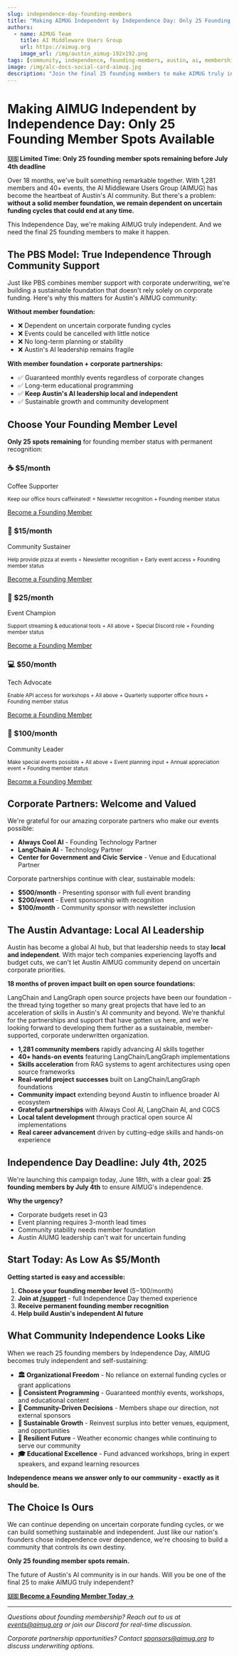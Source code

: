 ```yaml
---
slug: independence-day-founding-members
title: "Making AIMUG Independent by Independence Day: Only 25 Founding Member Spots Available"
authors:
  - name: AIMUG Team
    title: AI Middleware Users Group
    url: https://aimug.org
    image_url: /img/austin_aimug-192x192.png
tags: [community, independence, founding-members, austin, ai, membership]
image: /img/alc-docs-social-card-aimug.jpg
description: "Join the final 25 founding members to make AIMUG truly independent by July 4th. Starting at just $5/month - help keep Austin's AI leadership local and independent."
---
```


# Making AIMUG Independent by Independence Day: Only 25 Founding Member Spots Available

**🇺🇸 Limited Time: Only 25 founding member spots remaining before July 4th deadline**

Over 18 months, we've built something remarkable together. With 1,281 members and 40+ events, the AI Middleware Users Group (AIMUG) has become the heartbeat of Austin's AI community. But there's a problem: **without a solid member foundation, we remain dependent on uncertain funding cycles that could end at any time.**

This Independence Day, we're making AIMUG truly independent. And we need the final 25 founding members to make it happen.

<!-- truncate -->

## The PBS Model: True Independence Through Community Support

Just like PBS combines member support with corporate underwriting, we're building a sustainable foundation that doesn't rely solely on corporate funding. Here's why this matters for Austin's AIMUG community:

**Without member foundation:**
- ❌ Dependent on uncertain corporate funding cycles
- ❌ Events could be cancelled with little notice
- ❌ No long-term planning or stability
- ❌ Austin's AI leadership remains fragile

**With member foundation + corporate partnerships:**
- ✅ Guaranteed monthly events regardless of corporate changes
- ✅ Long-term educational programming
- ✅ **Keep Austin's AI leadership local and independent**
- ✅ Sustainable growth and community development

## Choose Your Founding Member Level

**Only 25 spots remaining** for founding member status with permanent recognition:

<div class="donation-grid">

<div class="donation-card">
<h3>☕ $5/month</h3>
<p>Coffee Supporter</p>
<p><small>Keep our office hours caffeinated! + Newsletter recognition + Founding member status</small></p>
<a href="https://buy.stripe.com/4gMbJ12fbdsJcjF9Cn57W07" class="donation-btn btn-blue">Become a Founding Member</a>
</div>

<div class="donation-card popular">
<h3>🍕 $15/month</h3>
<p>Community Sustainer</p>
<p><small>Help provide pizza at events + Newsletter recognition + Early event access + Founding member status</small></p>
<a href="https://donate.stripe.com/bJe5kD7zv4WderN5m757W08" class="donation-btn btn-orange">Become a Founding Member</a>
</div>

<div class="donation-card">
<h3>🎪 $25/month</h3>
<p>Event Champion</p>
<p><small>Support streaming & educational tools + All above + Special Discord role + Founding member status</small></p>
<a href="https://donate.stripe.com/3cI8wP1b73S983p4i357W09" class="donation-btn btn-green">Become a Founding Member</a>
</div>

<div class="donation-card">
<h3>💻 $50/month</h3>
<p>Tech Advocate</p>
<p><small>Enable API access for workshops + All above + Quarterly supporter office hours + Founding member status</small></p>
<a href="https://donate.stripe.com/4gM14naLH74lgzV29V57W0b" class="donation-btn btn-purple">Become a Founding Member</a>
</div>

<div class="donation-card">
<h3>🌟 $100/month</h3>
<p>Community Leader</p>
<p><small>Make special events possible + All above + Event planning input + Annual appreciation event + Founding member status</small></p>
<a href="https://donate.stripe.com/cNi14ncTPdsJ3N98yj57W0c" class="donation-btn btn-red">Become a Founding Member</a>
</div>

</div>

## Corporate Partners: Welcome and Valued

We're grateful for our amazing corporate partners who make our events possible:
- **Always Cool AI** - Founding Technology Partner
- **LangChain AI** - Technology Partner  
- **Center for Government and Civic Service** - Venue and Educational Partner

Corporate partnerships continue with clear, sustainable models:
- **$500/month** - Presenting sponsor with full event branding
- **$200/event** - Event sponsorship with recognition
- **$100/month** - Community sponsor with newsletter inclusion

## The Austin Advantage: Local AI Leadership

Austin has become a global AI hub, but that leadership needs to stay **local and independent**. With major tech companies experiencing layoffs and budget cuts, we can't let Austin AIMUG community depend on uncertain corporate priorities.

**18 months of proven impact built on open source foundations:**

LangChain and LangGraph open source projects have been our foundation - the thread tying together so many great projects that have led to an acceleration of skills in Austin's AI community and beyond. We're thankful for the partnerships and support that have gotten us here, and we're looking forward to developing them further as a sustainable, member-supported, corporate underwritten organization.

- **1,281 community members** rapidly advancing AI skills together
- **40+ hands-on events** featuring LangChain/LangGraph implementations
- **Skills acceleration** from RAG systems to agent architectures using open source frameworks
- **Real-world project successes** built on LangChain/LangGraph foundations
- **Community impact** extending beyond Austin to influence broader AI ecosystem
- **Grateful partnerships** with Always Cool AI, LangChain AI, and CGCS
- **Local talent development** through practical open source AI implementations
- **Real career advancement** driven by cutting-edge skills and hands-on experience

## Independence Day Deadline: July 4th, 2025

We're launching this campaign today, June 18th, with a clear goal: **25 founding members by July 4th** to ensure AIMUG's independence.

**Why the urgency?** 
- Corporate budgets reset in Q3
- Event planning requires 3-month lead times
- Community stability needs member foundation
- Austin AIUMG leadership can't wait for uncertain funding

## Start Today: As Low As $5/Month

**Getting started is easy and accessible:**

1. **Choose your founding member level** ($5-$100/month)
2. **Join at [/support](/support)** - full Independence Day themed experience
3. **Receive permanent founding member recognition**
4. **Help build Austin's independent AI future**

## What Community Independence Looks Like

When we reach 25 founding members by Independence Day, AIMUG becomes truly independent and self-sustaining:

- **🏛️ Organizational Freedom** - No reliance on external funding cycles or grant applications
- **📅 Consistent Programming** - Guaranteed monthly events, workshops, and educational content
- **🎯 Community-Driven Decisions** - Members shape our direction, not external sponsors
- **🚀 Sustainable Growth** - Reinvest surplus into better venues, equipment, and opportunities
- **💪 Resilient Future** - Weather economic changes while continuing to serve our community
- **🎓 Educational Excellence** - Fund advanced workshops, bring in expert speakers, and expand learning resources

**Independence means we answer only to our community - exactly as it should be.**

## The Choice Is Ours

We can continue depending on uncertain corporate funding cycles, or we can build something sustainable and independent. Just like our nation's founders chose independence over dependence, we're choosing to build a community that controls its own destiny.

**Only 25 founding member spots remain.**

The future of Austin's AI community is in our hands. Will you be one of the final 25 to make AIMUG truly independent?

[**🇺🇸 Become a Founding Member Today →**](/support)

---

*Questions about founding membership? Reach out to us at events@aimug.org or join our Discord for real-time discussion.*

*Corporate partnership opportunities? Contact sponsors@aimug.org to discuss underwriting options.*